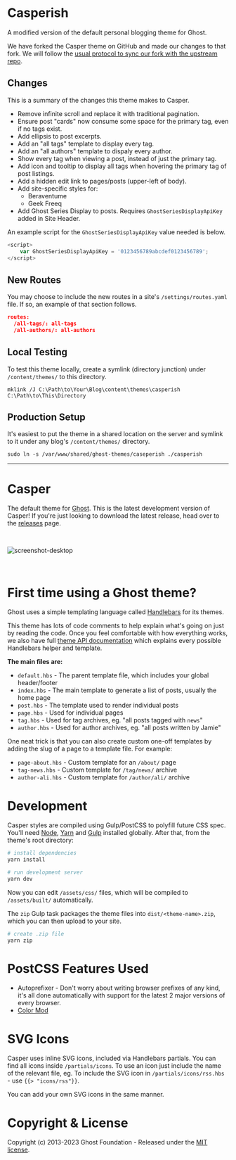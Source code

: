 # Casperish

A modified version of the default personal blogging theme for Ghost.

We have forked the Casper theme on GitHub and made our changes to that fork. We will follow the [usual protocol to sync our fork with the upstream repo](https://help.github.com/en/github/collaborating-with-issues-and-pull-requests/syncing-a-fork).

## Changes

This is a summary of the changes this theme makes to Casper.

* Remove infinite scroll and replace it with traditional pagination.
* Ensure post "cards" now consume some space for the primary tag, even if no tags exist.
* Add ellipsis to post excerpts.
* Add an "all tags" template to display every tag.
* Add an "all authors" template to dispaly every author.
* Show every tag when viewing a post, instead of just the primary tag.
* Add icon and tooltip to display all tags when hovering the primary tag of post listings.
* Add a hidden edit link to pages/posts (upper-left of body).
* Add site-specific styles for:
  * Beraventume
  * Geek Freeq
* Add Ghost Series Display to posts. Requires `GhostSeriesDisplayApiKey` added in Site Header.

An example script for the `GhostSeriesDisplayApiKey` value needed is below.

```js
<script>
	var GhostSeriesDisplayApiKey = '0123456789abcdef0123456789';
</script>
```

## New Routes

You may choose to include the new routes in a site's `/settings/routes.yaml` file. If so, an example of that section follows.

```json
routes:
  /all-tags/: all-tags
  /all-authors/: all-authors
```

## Local Testing

To test this theme locally, create a symlink (directory junction) under `/content/themes/` to this directory.

```
mklink /J C:\Path\to\Your\Blog\content\themes\casperish C:\Path\to\This\Directory
```

## Production Setup

It's easiest to put the theme in a shared location on the server and symlink to it under any blog's `/content/themes/` directory.

```
sudo ln -s /var/www/shared/ghost-themes/caseperish ./casperish
```


---------------------------------------

# Casper

The default theme for [Ghost](http://github.com/tryghost/ghost/). This is the latest development version of Casper! If you're just looking to download the latest release, head over to the [releases](https://github.com/TryGhost/Casper/releases) page.

&nbsp;

![screenshot-desktop](https://user-images.githubusercontent.com/1418797/183329195-8e8f2ee5-a473-4694-a813-a2575491209e.png)

&nbsp;

# First time using a Ghost theme?

Ghost uses a simple templating language called [Handlebars](http://handlebarsjs.com/) for its themes.

This theme has lots of code comments to help explain what's going on just by reading the code. Once you feel comfortable with how everything works, we also have full [theme API documentation](https://ghost.org/docs/themes/) which explains every possible Handlebars helper and template.

**The main files are:**

- `default.hbs` - The parent template file, which includes your global header/footer
- `index.hbs` - The main template to generate a list of posts, usually the home page
- `post.hbs` - The template used to render individual posts
- `page.hbs` - Used for individual pages
- `tag.hbs` - Used for tag archives, eg. "all posts tagged with `news`"
- `author.hbs` - Used for author archives, eg. "all posts written by Jamie"

One neat trick is that you can also create custom one-off templates by adding the slug of a page to a template file. For example:

- `page-about.hbs` - Custom template for an `/about/` page
- `tag-news.hbs` - Custom template for `/tag/news/` archive
- `author-ali.hbs` - Custom template for `/author/ali/` archive


# Development

Casper styles are compiled using Gulp/PostCSS to polyfill future CSS spec. You'll need [Node](https://nodejs.org/), [Yarn](https://yarnpkg.com/) and [Gulp](https://gulpjs.com) installed globally. After that, from the theme's root directory:

```bash
# install dependencies
yarn install

# run development server
yarn dev
```

Now you can edit `/assets/css/` files, which will be compiled to `/assets/built/` automatically.

The `zip` Gulp task packages the theme files into `dist/<theme-name>.zip`, which you can then upload to your site.

```bash
# create .zip file
yarn zip
```

# PostCSS Features Used

- Autoprefixer - Don't worry about writing browser prefixes of any kind, it's all done automatically with support for the latest 2 major versions of every browser.
- [Color Mod](https://github.com/jonathantneal/postcss-color-mod-function)


# SVG Icons

Casper uses inline SVG icons, included via Handlebars partials. You can find all icons inside `/partials/icons`. To use an icon just include the name of the relevant file, eg. To include the SVG icon in `/partials/icons/rss.hbs` - use `{{> "icons/rss"}}`.

You can add your own SVG icons in the same manner.


# Copyright & License

Copyright (c) 2013-2023 Ghost Foundation - Released under the [MIT license](LICENSE).
